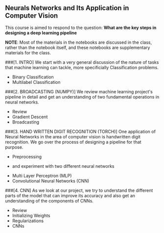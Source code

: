 ## Neurals Networks and Its Application in Computer Vision
This course is aimed to respond to the question: **What are the key steps in designing a deep learning pipeline**

**NOTE**: Most of the materials in the notebooks are discussed in the class, rather than the notebook itself, and these notebooks are supplementary materials for the class.

###[1. INTRO]
We start with a very general discussion of the nature of tasks that machine learning can tackle, more specificially Classification problems.
- Binary Classification
- Multilabel Classification

###[2. BROADCASTING (NUMPY)]
We review machine learning project's pipeline in detail and get an understanding of two fundamental operations in neural networks.
- Review
- Gradient Descent
- Broadcasting

###[3. HAND WRITTEN DIGIT RECOGNITION (TORCH)]
One application of Neural Networks in the area of computer vision is handwritten digit recognition. We go over the process of designing a pipeline for that purpose.
- Preprocessing
* and experiment with two different neural networks
- Multi Layer Perceptron (MLP)
- Convolutional Neural Networks (CNN)

###[4. CNN]
As we look at our project, we try to understand the different parts of the model that can improve its accuracy and also get an understanding of the components of CNNs.
- Review
- Initializing Weights 
- Regularizations
- CNNs

